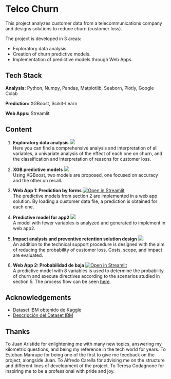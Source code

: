 # Telco Churn

This project analyzes customer data from a telecommunications company and designs solutions to reduce churn (customer loss).
  
The project is developed in 3 areas:
*  Exploratory data analysis.
*  Creation of churn predictive models.
*  Implementation of predictive models through Web Apps.

## Tech Stack

**Analysis:** Python, Numpy, Pandas, Matplotlib, Seaborn, Plotly, Google Colab

**Prediction:** XGBoost, Scikit-Learn

**Web Apps:** Streamlit


## Content

1. **Exploratory data analysis**
[![](https://colab.research.google.com/assets/colab-badge.svg)](https://colab.research.google.com/drive/1ZQnyETsrGXiIqxI5QOmK-CpBnxxyiYw1)  
Here you can find a comprehensive analysis and interpretation of all variables, a univariate analysis of the effect of each one on churn, and the classification and interpretation of reasons for customer loss.

2. **XGB predictive models**
[![](https://colab.research.google.com/assets/colab-badge.svg)](https://colab.research.google.com/drive/1LN329kdfCsPbfyL9yPgW1lLzq6Elu_k9)  
Using XGBoost, two models are proposed, one focused on accuracy and the other on recall.

3. **Web App 1: Prediction by forms**
[![Open in Streamlit](https://static.streamlit.io/badges/streamlit_badge_black_white.svg)](https://telco-churn-prediccion-por-archivo.streamlit.app/)  
The predictive models from section 2 are implemented in a web app solution. By loading a customer data file, a prediction is obtained for each one.

4. **Predictive model for app2**
[![](https://colab.research.google.com/assets/colab-badge.svg)](https://colab.research.google.com/drive/1mAljIO4qR_3l-ufKnFnwRDu70YZ7J7I0)  
A model with fewer variables is analyzed and generated to implement in web app2.

5. **Impact analysis and preventive retention solution design**
[![](https://colab.research.google.com/assets/colab-badge.svg)](https://colab.research.google.com/drive/1Mil7F0M8OejNTuZM_MRfRBGkAsyxR16z)  
An addition to the technical support procedure is designed with the aim of reducing the probability of customer loss. Costs, scope, and impact are evaluated.

6. **Web App 2: Probabilidad de baja**
[![Open in Streamlit](https://static.streamlit.io/badges/streamlit_badge_black_white.svg)](https://telco-churn-probabilidad-baja-por-formulario.streamlit.app/)  
A predictive model with 8 variables is used to determine the probability of churn and execute directives according to the scenarios studied in section 5. The process flow can be seen [here](https://docs.google.com/presentation/d/1eqBfX3qzZ_CABcjgoiHDySgU-elu64DJCei-NLWb4uM/edit?usp=sharing).

## Acknowledgements

 - [Dataset IBM obtenido de Kaggle](https://www.kaggle.com/datasets/yeanzc/telco-customer-churn-ibm-dataset)
 - [Descripción del Dataset IBM](https://community.ibm.com/community/user/businessanalytics/blogs/steven-macko/2019/07/11/telco-customer-churn-1113)

## Thanks

To Juan Arístide for enlightening me with many new topics, answering my kilometric questions, and being my reference in the tech world for years.
To Esteban Manrupe for being one of the first to give me feedback on the project, alongside Juan.
To Alfredo Carella for advising me on the structure and different lines of development of the project.
To Teresa Codagnone for inspiring me to be a professional with pride and joy.
